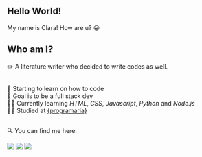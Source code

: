 ## Hello World!
My name is Clara! How are u? :grinning:	

## Who am I?
:pencil2:	A literature writer who decided to write codes as well.

##

:baby: Starting to learn on how to code <br>
:dart:	Goal is to be a full stack dev <br> 
:woman_technologist:	Currently learning *HTML*, *CSS*, *Javascript*, *Python* and *Node.js* <br>
:woman_student:	Studied at [{programaria}](https://www.programaria.org/) <br>

##
:mag:	You can find me here:
 <div> 
  <a href="https://www.twitter.com/claraguta"><img src="https://img.shields.io/badge/Twitter-1DA1F2?style=for-the-badge&logo=twitter&logoColor=white" target="_blank"></a>
  <a href="mailto:draclarasavelli@gmail.com"><img src="https://img.shields.io/badge/Gmail-D14836?style=for-the-badge&logo=gmail&logoColor=white" target="_blank"></a>
  <a href="https://www.linkedin.com/in/clarasavelli" target="_blank"><img src="https://img.shields.io/badge/LinkedIn-0077B5?style=for-the-badge&logo=linkedin&logoColor=white" target="_blank"></a>  
</div>
 